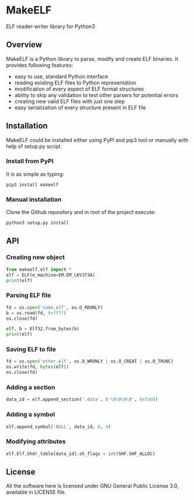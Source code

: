 # MakeELF
ELF reader-writer library for Python3

## Overview

MakeELF is a Python library to parse, modify and create ELF binaries. It
provides following features:

* easy to use, standard Python interface
* reading existing ELF files to Python representation
* modification of every aspect of ELF format structures
* ability to skip any validation to test other parsers for potential errors
* creating new valid ELF files with just one step
* easy serialization of every structure present in ELF file

## Installation

MakeELF could be installed either using PyPI and pip3 tool or manually with help
of setup.py script.

### Install from PyPI

It is as simple as typing:

```shell
pip3 install makeelf
```

### Manual installation

Clone the Github repository and in root of the project execute:

```shell
python3 setup.py install
```

## API

### Creating new object

```Python
from makeelf.elf import *
elf = ELF(e_machine=EM.EM_LKV373A)
print(elf)
```

### Parsing ELF file

```Python
fd = os.open('some.elf', os.O_RDONLY)
b = os.read(fd, 0xffff)
os.close(fd)

elf, b = Elf32.from_bytes(b)
print(elf)
```

### Saving ELF to file

```Python
fd = os.open('other.elf', os.O_WRONLY | os.O_CREAT | os.O_TRUNC)
os.write(fd, bytes(elf))
os.close(fd)
```

### Adding a section

```Python
data_id = elf.append_section('.data', b'\0\0\0\0', 0xfadd)
```

### Adding a symbol

```Python
elf.append_symbol('NULL', data_id, 0, 4)
```

### Modifying attributes

```Python
elf.Elf.Shdr_table[data_id].sh_flags = int(SHF.SHF_ALLOC)
```

## License

All the software here is licensed under GNU General Public License 3.0,
available in LICENSE file.

